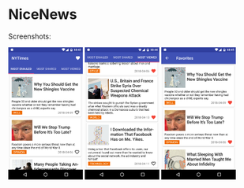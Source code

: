 # NiceNews

Screenshots:

<img src="screenshots/main.png" width="30%" /> <img src="screenshots/main2.png" width="30%" /> <img src="screenshots/fav.png" width="30%" />